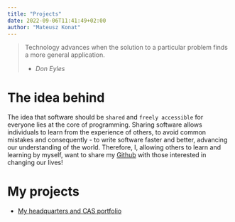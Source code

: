 ```yaml
---
title: "Projects"
date: 2022-09-06T11:41:49+02:00
author: "Mateusz Konat"
---
```


> Technology advances when the solution to a particular problem finds a more general application.
>- _Don Eyles_

# The idea behind
The idea that software should be `shared` and `freely accessible` for everyone lies at the core of programming. Sharing software allows individuals to learn from the experience of others, to avoid common mistakes and consequently - to write software faster and better, advancing our understanding of the world. Therefore, I, allowing others to learn and learning by myself, want to share my [Github](https://github.com/undeMalum) with those interested in changing our lives!

# My projects
- [My headquarters and CAS portfolio](https://github.com/undeMalum/portfolio)
